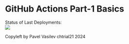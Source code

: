 # GitHub Actions Part-1 Basics


Status of Last Deployments:<br>
<img src="https://github.com/chtrial/test2/workflows/My-GithubActions-Basics0#24/badge.svg?branch=main"><br>


Copyleft by Pavel Vasilev chtrial21 2024
